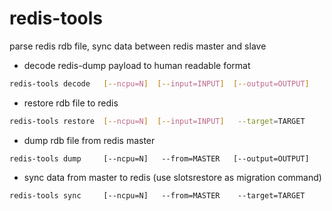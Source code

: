 redis-tools
===========

parse redis rdb file, sync data between redis master and slave

* decode redis-dump payload to human readable format
```sh
redis-tools decode   [--ncpu=N]  [--input=INPUT]  [--output=OUTPUT]
```
* restore rdb file to redis
```sh
redis-tools restore  [--ncpu=N]  [--input=INPUT]   --target=TARGET
```
* dump rdb file from redis master
```
redis-tools dump     [--ncpu=N]   --from=MASTER   [--output=OUTPUT]
```
* sync data from master to redis (use slotsrestore as migration command)
```
redis-tools sync     [--ncpu=N]   --from=MASTER    --target=TARGET
```
